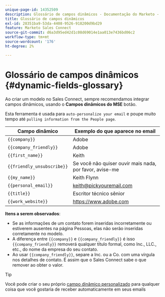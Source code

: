 ```yaml
---
unique-page-id: 14352509
description: Glossário de campos dinâmicos - Documentação do Marketo - Documentação do produto
title: Glossário de campos dinâmicos
exl-id: 28351ba9-53da-4408-9526-918200d9bd29
feature: Marketo Sales Connect
source-git-commit: d6a3d95ed42d1c08d69014e1aa013e7436bd06c2
workflow-type: tm+mt
source-wordcount: '176'
ht-degree: 2%

---
```


# Glossário de campos dinâmicos {#dynamic-fields-glossary}

Ao criar um modelo no Sales Connect, sempre recomendamos integrar campos dinâmicos, usando o **Campos dinâmicos do MSE** botão.

Esta ferramenta é usada para `auto-personalize your email` e poupe muito tempo até `pulling information from the People page`.

| Campo dinâmico | Exemplo do que aparece no email |
|---|---|
| `{{company}}` | Adobe |
| `{{company_friendly}}` | Adobe |
| `{{first_name}}` | Keith |
| `{{friendly_unsubscribe}}` | Se você não quiser ouvir mais nada, por favor, avise-me |
| `{{my_name}}` | Keith Flynn |
| `{{personal_email}}` | keith@pickyouremail.com |
| `{{title}}` | Escritor técnico sênior |
| `{{work_website}}` | https://www.adobe.com |

**Itens a serem observados**:

* Se as informações de um contato forem inseridas incorretamente ou estiverem ausentes na página Pessoas, elas não serão inseridas corretamente no modelo.
* A diferença entre `{{company}}` e `{{company_friendly}}` é isso `{{company_friendly}}` removerá qualquer título formal, como Inc., LLC., etc., do nome da empresa do seu contato.
* Ao usar `{{company_friendly}}`, separe a Inc. ou a Co. com uma vírgula nos detalhes de contato. É assim que o Sales Connect sabe o que remover ao obter o valor.

>[!TIP]
>
>Você pode criar o seu próprio [campo dinâmico personalizado](/help/marketo/product-docs/marketo-sales-connect/templates/dynamic-fields/create-custom-dynamic-fields.md) para qualquer coisa que você gostaria de receber automaticamente em seus emails
